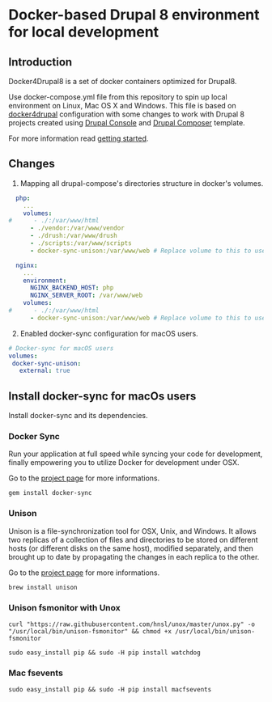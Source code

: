 # Docker-based Drupal 8 environment for local development
## Introduction

Docker4Drupal8 is a set of docker containers optimized for Drupal8. 

Use docker-compose.yml file from this repository to spin up local environment on Linux, Mac OS X and Windows. This file is based on [docker4drupal](https://github.com/wodby/docker4drupal) configuration with some changes to work with Drupal 8 projects created using [Drupal Console](https://drupalconsole.com/) and [Drupal Composer](https://github.com/drupal-composer/drupal-project) template.

For more information read [getting started](http://docs.docker4drupal.org/en/latest/).

## Changes
1. Mapping all drupal-compose's directories structure in docker's volumes.

```yml  
  php:
    ...
    volumes:
#      - ./:/var/www/html
      - ./vendor:/var/www/vendor
      - ./drush:/var/www/drush
      - ./scripts:/var/www/scripts
      - docker-sync-unison:/var/www/web # Replace volume to this to use docker-sync for macOS users

  nginx:
    ...
    environment:
      NGINX_BACKEND_HOST: php
      NGINX_SERVER_ROOT: /var/www/web
    volumes:
#      - ./:/var/www/html
      - docker-sync-unison:/var/www/web # Replace volume to this to use docker-sync for macOS users
```

2. Enabled docker-sync configuration for macOS users.

```yml
# Docker-sync for macOS users
volumes:
 docker-sync-unison:
   external: true
```

## Install docker-sync for macOs users
Install docker-sync and its dependencies.

### Docker Sync
Run your application at full speed while syncing your code for development, finally empowering you to utilize Docker for development under OSX.

Go to the [project page](http://docker-sync.io) for more informations.

```
gem install docker-sync
```

### Unison
Unison is a file-synchronization tool for OSX, Unix, and Windows. It allows two replicas of a collection of files and directories to be stored on different hosts (or different disks on the same host), modified separately, and then brought up to date by propagating the changes in each replica to the other.

Go to the [project page](http://www.cis.upenn.edu/~bcpierce) for more informations.

```
brew install unison
```

### Unison fsmonitor with Unox
```
curl "https://raw.githubusercontent.com/hnsl/unox/master/unox.py" -o "/usr/local/bin/unison-fsmonitor" && chmod +x /usr/local/bin/unison-fsmonitor

sudo easy_install pip && sudo -H pip install watchdog
```

### Mac fsevents
```
sudo easy_install pip && sudo -H pip install macfsevents
```
